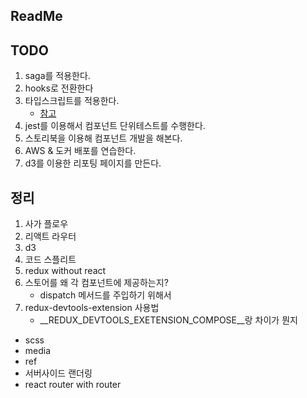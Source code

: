 ## ReadMe


## TODO
1. saga를 적용한다.
2. hooks로 전환한다
3. 타입스크립트를 적용한다.
    - [참고](https://github.com/velopert/ts-react-redux-tutorial)
4. jest를 이용해서 컴포넌트 단위테스트를 수행한다.
5. 스토리북을 이용해 컴포넌트 개발을 해본다.
6. AWS & 도커 배포를 연습한다.
7. d3를 이용한 리포팅 페이지를 만든다.


## 정리
1. 사가 플로우
2. 리액트 라우터
3. d3
4. 코드 스플리트
5. redux without react
6. 스토어를 왜 각 컴포넌트에 제공하는지?
    - dispatch 메서드를 주입하기 위해서
7. redux-devtools-extension 사용법 
    - __REDUX_DEVTOOLS_EXETENSION_COMPOSE__랑 차이가 뭔지

- scss
- media
- ref
- 서버사이드 랜더링
- react router with router